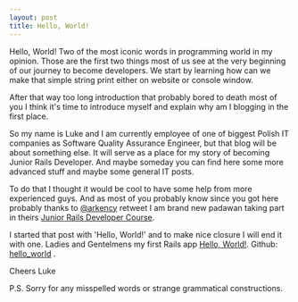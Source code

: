```yaml
---
layout: post
title: Hello, World!
---
```


Hello, World!
Two of the most iconic words in programming world in my opinion. Those are the first two things most of us see at the very beginning of our journey to become developers. We start by learning how can we make that simple string print either on website or console window.

After that way too long introduction that probably bored to death most of you I think it's time to introduce myself and explain why am I blogging in the first place.

So my name is Luke and I am currently employee of one of biggest Polish IT companies as Software Quality Assurance Engineer, but that blog will be about something else. It will serve as a place for my story of becoming Junior Rails Developer. And maybe someday you can find here some more advanced stuff and maybe some general IT posts.

To do that I thought it would be cool to have some help from more experienced guys. And as most of you probably know since you got here probably thanks to [@arkency](https://twitter.com/arkency) retweet I am brand new padawan taking part in theirs [Junior Rails Developer Course](http://blog.arkency.com/junior-rails-developer/).

I started that post with 'Hello, World!' and to make nice closure I will end it with one.
Ladies and Gentelmens my first Rails app [Hello, World!](https://sheltered-springs-23597.herokuapp.com/). Github: [hello_world](https://github.com/LukeP91/hello_world) .

Cheers
Luke

P.S. Sorry for any misspelled words or strange grammatical constructions.

